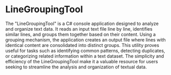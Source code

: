 # LineGroupingTool

The "LineGroupingTool" is a C# console application designed to analyze and organize text data. It reads an input text file line by line, identifies similar lines, and groups them together based on their content. Using a grouping mechanism, the application creates an output file where lines with identical content are consolidated into distinct groups. This utility proves useful for tasks such as identifying common patterns, detecting duplicates, or categorizing related information within a text dataset. The simplicity and efficiency of the LineGroupingTool make it a valuable resource for users seeking to streamline the analysis and organization of textual data.
